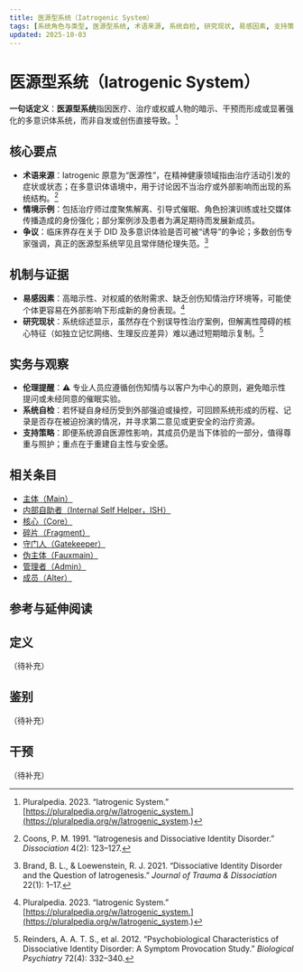 ```yaml
---
title: 医源型系统（Iatrogenic System）
tags: [系统角色与类型, 医源型系统, 术语来源, 系统自检, 研究现状, 易感因素, 支持策略, 情境示例]
updated: 2025-10-03
---
```


# 医源型系统（Iatrogenic System）

**一句话定义**：**医源型系统**指因医疗、治疗或权威人物的暗示、干预而形成或显著强化的多意识体系统，而非自发或创伤直接导致。[^iatrogenic-pluralpedia]

## 核心要点

- **术语来源**：Iatrogenic 原意为“医源性”，在精神健康领域指由治疗活动引发的症状或状态；在多意识体语境中，用于讨论因不当治疗或外部影响而出现的系统结构。[^coons1991]
- **情境示例**：包括治疗师过度聚焦解离、引导式催眠、角色扮演训练或社交媒体传播造成的身份强化；部分案例涉及患者为满足期待而发展新成员。
- **争议**：临床界存在关于 DID 及多意识体验是否可被“诱导”的争论；多数创伤专家强调，真正的医源型系统罕见且常伴随伦理失范。[^brandt2021]

## 机制与证据

- **易感因素**：高暗示性、对权威的依附需求、缺乏创伤知情治疗环境等，可能使个体更容易在外部影响下形成新的身份表现。[^iatrogenic-pluralpedia]
- **研究现状**：系统综述显示，虽然存在个别误导性治疗案例，但解离性障碍的核心特征（如独立记忆网络、生理反应差异）难以通过短期暗示复制。[^reinders2012]

## 实务与观察

- **伦理提醒**：⚠ 专业人员应遵循创伤知情与以客户为中心的原则，避免暗示性提问或未经同意的催眠实验。
- **系统自检**：若怀疑自身经历受到外部强迫或操控，可回顾系统形成的历程、记录是否存在被迫扮演的情况，并寻求第二意见或更安全的治疗资源。
- **支持策略**：即便系统源自医源性影响，其成员仍是当下体验的一部分，值得尊重与照护；重点在于重建自主性与安全感。

## 相关条目

- [主体（Main）](/entries/Main.md)
- [内部自助者（Internal Self Helper，ISH）](/entries/Internal-Self-Helper-ISH.md)
- [核心（Core）](/entries/Core.md)
- [碎片（Fragment）](/entries/Fragment.md)
- [守门人（Gatekeeper）](/entries/Gatekeeper.md)
- [伪主体（Fauxmain）](/entries/Fauxmain.md)
- [管理者（Admin）](/entries/Admin.md)
- [成员（Alter）](/entries/Alter.md)
## 参考与延伸阅读

[^iatrogenic-pluralpedia]: Pluralpedia. 2023. “Iatrogenic System.” [https://pluralpedia.org/w/Iatrogenic_system.](https://pluralpedia.org/w/Iatrogenic_system.)
[^coons1991]: Coons, P. M. 1991. “Iatrogenesis and Dissociative Identity Disorder.” *Dissociation* 4(2): 123–127.
[^brandt2021]: Brand, B. L., & Loewenstein, R. J. 2021. “Dissociative Identity Disorder and the Question of Iatrogenesis.” *Journal of Trauma & Dissociation* 22(1): 1–17.
[^reinders2012]: Reinders, A. A. T. S., et al. 2012. “Psychobiological Characteristics of Dissociative Identity Disorder: A Symptom Provocation Study.” *Biological Psychiatry* 72(4): 332–340.

## 定义

（待补充）

## 鉴别

（待补充）

## 干预

（待补充）
